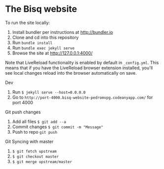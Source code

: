 # The Bisq website

To run the site locally:

1. Install bundler per instructions at http://bundler.io
2. Clone and cd into this repository
3. Run `bundle install`
4. Run `bundle exec jekyll serve`
5. Browse the site at http://127.0.0.1:4000/

Note that LiveReload functionality is enabled by default in `_config.yml`.
This means that if you have the LiveReload browser extension installed,
you'll see local changes reload into the browser automatically on save.


Dev

1. Run `$ jekyll serve --host=0.0.0.0` 
2. Go to `http://port-4000.bisq-website-pedromvpg.codeanyapp.com/` for port 4000


Git push changes

1. Add all files `$ git add --a`
2. Commit changes `$ git commit -m "Message"`
3. Push to repo `git push`


Git Syncing with master

1. `$ git fetch upstream`
2. `$ git checkout master`
3. `$ git merge upstream/master`
